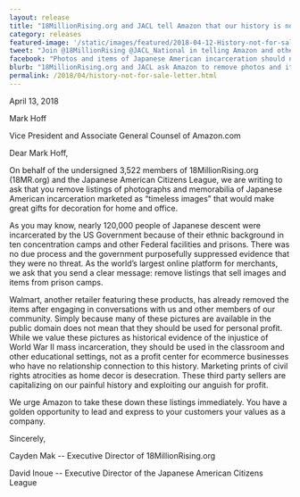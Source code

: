 ```yaml
---
layout: release
title: "18MillionRising.org and JACL tell Amazon that our history is not for sale"
category: releases
featured-image: '/static/images/featured/2018-04-12-History-not-for-sale-letter.jpg'
tweet: "Join @18MillionRising @JACL_National in telling Amazon and other retailers that they can't profit on the pain of Japanese American incarceration"
facebook: "Photos and items of Japanese American incarceration should not be sold as home decor. Don't profit from our pain."
blurb: "18MillionRising.org and JACL ask Amazon to remove photos and items of Japanese American incarceration marketed as timeless images for home decor"
permalink: /2018/04/history-not-for-sale-letter.html
---
```


April 13, 2018

Mark Hoff

Vice President and Associate General Counsel of Amazon.com

Dear Mark Hoff,

On behalf of the undersigned 3,522 members of 18MillionRising.org (18MR.org) and the Japanese American Citizens League, we are writing to ask that you remove listings of photographs and memorabilia of Japanese American incarceration marketed as “timeless images” that would make great gifts for decoration for home and office.

As you may know, nearly 120,000 people of Japanese descent were incarcerated by the US Government because of their ethnic background in ten concentration camps and other Federal facilities and prisons. There was no due process and the government purposefully suppressed evidence that they were no threat. As the world’s largest online platform for merchants, we ask that you send a clear message: remove listings that sell images and items from prison camps.

Walmart, another retailer featuring these products, has already removed the items after engaging in conversations with us and other members of our community. Simply because many of these pictures are available in the public domain does not mean that they should be used for personal profit. While we value these pictures as historical evidence of the injustice of World War II mass incarceration, they should be used in the classroom and other educational settings, not as a profit center for ecommerce businesses who have no relationship connection to this history. Marketing prints of civil rights atrocities as home decor is desecration. These third party sellers are capitalizing on our painful history and exploiting our anguish for profit.

We urge Amazon to take these down these listings immediately. You have a golden opportunity to lead and express to your customers your values as a company.

Sincerely,

Cayden Mak
-- Executive Director of 18MillionRising.org

David Inoue
-- Executive Director of the Japanese American Citizens League
